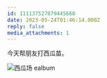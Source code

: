 ```yaml
---
id: 111137527879445668
date: 2023-05-24T01:46:14.000Z
reply: false
media_attachments: 1
---
```


今天帮朋友打西瓜苗。

![西瓜场
ealbum](https://files.e5n.cc/media_attachments/files/111/219/378/994/420/138/original/5c0da6b4924ce552.webp)
